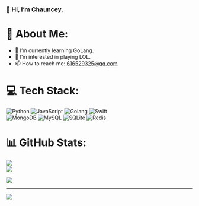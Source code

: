 ### 👋 Hi, I’m Chauncey.
<!--
**zxbzxb180/zxbzxb180** is a ✨ _special_ ✨ repository because its `README.md` (this file) appears on your GitHub profile.

Here are some ideas to get you started:

- 🔭 I’m currently working on ...
- 🌱 I’m currently learning ...
- 👯 I’m looking to collaborate on ...
- 🤔 I’m looking for help with ...
- 💬 Ask me about ...
- 📫 How to reach me: ...
- 😄 Pronouns: ...
- ⚡ Fun fact: ...
-->

# 💫 About Me:
- 🌱 I’m currently learning GoLang.
- 👀 I’m interested in playing LOL.
- 📫 How to reach me: 616529325@qq.com

# 💻 Tech Stack:
![Python](https://img.shields.io/badge/python-3776AB?style=for-the-badge&logo=python&logoColor=white)
![JavaScript](https://img.shields.io/badge/javascript-F7DF1E?style=for-the-badge&logo=javascript&logoColor=white)
![Golang](https://img.shields.io/badge/golang-00ADD8?style=for-the-badge&logo=goland&logoColor=white)
![Swift](https://img.shields.io/badge/swift-F54A2A?style=for-the-badge&logo=swift&logoColor=white)   
![MongoDB](https://img.shields.io/badge/MongoDB-%234ea94b.svg?style=for-the-badge&logo=mongodb&logoColor=white) 
![MySQL](https://img.shields.io/badge/mysql-%2300f.svg?style=for-the-badge&logo=mysql&logoColor=white) 
![SQLite](https://img.shields.io/badge/sqlite-%2307405e.svg?style=for-the-badge&logo=sqlite&logoColor=white) 
![Redis](https://img.shields.io/badge/redis-%23DD0031.svg?style=for-the-badge&logo=redis&logoColor=white) 

# 📊 GitHub Stats:
![](https://github-readme-stats.vercel.app/api?username=zxbzxb180&theme=default&show_icons=true&hide_border=false&include_all_commits=false&count_private=false)<br/>
![](https://github-readme-streak-stats.herokuapp.com/?user=zxbzxb180&theme=default&hide_border=false)<br/>

![](https://github-readme-stats.vercel.app/api/top-langs/?username=zxbzxb180&theme=default&hide_border=false&layout=compact&langs_count=7)

---

[![](https://visitcount.itsvg.in/api?id=zxbzxb180&icon=3&color=0)](https://visitcount.itsvg.in)
